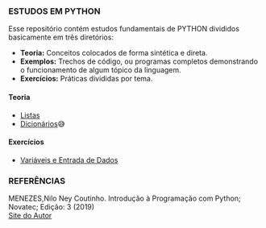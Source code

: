 ### ESTUDOS EM PYTHON

Esse repositório contém estudos fundamentais de PYTHON divididos basicamente em três diretórios:<br>
* **Teoria:** Conceitos colocados de forma sintética e direta.<br>
* **Exemplos:** Trechos de código, ou programas completos demonstrando o funcionamento de algum tópico da linguagem.<br>
* **Exercícios:** Práticas divididas por tema.<br>

#### Teoria
- [Listas](https://github.com/Evaldo-comp/Python_Teoria-e-Pratica/blob/master/Teoria/Listas.md)
- [Dicionários](https://github.com/Evaldo-comp/Python_Teoria-e-Pratica/blob/master/Teoria/Dicion%C3%A1rios.md):sweat_smile:
  
#### Exercícios
* [Variáveis e Entrada de Dados](https://github.com/Evaldo-comp/Python_Teoria-e-Pratica/blob/master/Exercicios/Resolu%C3%A7%C3%A3o_Variaveis_Entrada_de_Dados/Vari%C3%A1veis%20e%20Entrada%20de%20Dados.md)
  

### REFERÊNCIAS

MENEZES,Nilo Ney Coutinho. Introdução à Programação com Python; Novatec; Edição: 3 (2019)<br>
[Site do Autor](https://python.nilo.pro.br/)<br>


